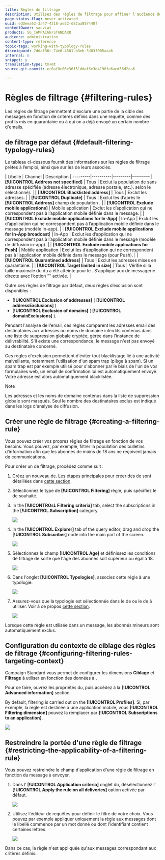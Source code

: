 ```yaml
---
title: Règles de filtrage
description: Utilisez des règles de filtrage pour affiner l'audience des messages.
page-status-flag: never-activated
uuid: ed3eea62-3a47-4318-ae22-d82aa857448f
contentOwner: sauviat
products: SG_CAMPAIGN/STANDARD
audience: administration
content-type: reference
topic-tags: working-with-typology-rules
discoiquuid: 7ddaf36c-74e6-4501-b3eb-3d03f005aaa6
internal: n
snippet: y
translation-type: tm+mt
source-git-commit: ec0af8c06e36f51ddaf6e3d4190fa6acd56d2da6

---
```



# Règles de filtrage {#filtering-rules}

Les règles de filtrage permettent d&#39;exclure une partie de la cible des messages en fonction de critères définis dans une requête, comme des profils mis en quarantaine ou à qui on a déjà envoyé un certain nombre d&#39;emails.

##  de filtrage par défaut {#default-filtering-typology-rules}

Le tableau ci-dessous fournit des informations sur les règles de filtrage prêtes à l’emploi, ainsi que sur les  de leurs associés.

| Libellé | Channel | Description |
---------|----------|---------|---------
| **[!UICONTROL Address not specified]** | Tous | Exclut la population de  sans adresse spécifiée (adresse électronique, adresse postale, etc.). selon le  sélectionné). |
| **[!UICONTROL Blacklisted address]** | Tous | Exclut les adresses. |
| **[!UICONTROL Duplicate]** | Tous | Exclut les  d’après le **[!UICONTROL Address]** champ de population . |
| **[!UICONTROL Exclude mobile applications]** | Mobile application | Exclut les  d’application qui ne correspondent pas à l’application mobile définie dans le message. |
| **[!UICONTROL Exclude mobile applications for In-App]** | In-App | Exclut les  d’application qui ne correspondent pas à l’application mobile définie dans le message (modèle in-app). |
| **[!UICONTROL Exclude mobile applications for In-App broadcast]** | In-App | Exclut les  d’application  qui ne correspondent pas à l’application mobile définie dans le message (modèle de diffusion in-app). |
| **[!UICONTROL Exclude mobile applications for Push]** | Mobile application | Exclut les d’application   qui ne correspondent pas à l’application mobile définie dans le message (pour Push). |
| **[!UICONTROL Quarantined address]** | Tous | Exclut les adresses mises en quarantaine. |
| **[!UICONTROL Target limited in size]** | Tous | Vérifie si la taille maximale du  du a été atteinte pour le . S’applique aux  de messagerie directe avec l’option &quot;&quot; activée. |

Outre ces règles de filtrage par défaut, deux règles d’exclusion sont disponibles :

* **[!UICONTROL Exclusion of addresses]** ( **[!UICONTROL addressExclusions]** )
* **[!UICONTROL Exclusion of domains]** ( **[!UICONTROL domainExclusions]** ).

Pendant l&#39;analyse de l&#39;email, ces règles comparent les adresses email des destinataires aux adresses ou noms de domaine interdits contenus dans une liste de suppression globale cryptée, gérée dans l&#39;instance de délivrabilité. S&#39;il existe une correspondance, le message n&#39;est pas envoyé au destinataire concerné.

Ces règles d&#39;exclusion permettent d&#39;éviter tout blacklistage lié à une activité malveillante, notamment l&#39;utilisation d&#39;un spam trap (piège à spam). Si un spam trap est par exemple utilisé pour s&#39;abonner par le biais de l&#39;un de vos formulaires web, un email de confirmation lui est automatiquement envoyé. Votre adresse est alors automatiquement blacklistée.

>[!NOTE]
>
>Les adresses et les noms de domaine contenus dans la liste de suppression globale sont masqués. Seul le nombre des destinataires exclus est indiqué dans les logs d&#39;analyse de diffusion.

## Créer une règle de filtrage  {#creating-a-filtering-rule}

Vous pouvez créer vos propres règles de filtrage en fonction de vos besoins. Vous pouvez, par exemple, filtrer la population  des bulletins d’information afin que les abonnés de moins de 18 ans ne reçoivent jamais de communications.

Pour créer un  de filtrage, procédez comme suit :

1. Créez un nouveau  de. Les étapes principales pour créer des  de sont détaillées dans [cette section](../../sending/using/managing-typology-rules.md).

1. Sélectionnez le type de **[!UICONTROL Filtering]** règle, puis spécifiez le  de souhaité.

1. In the **[!UICONTROsL Filtering criteria]** tab, select the subscriptions in the **[!UICONTROL Subscription]** category.

   ![](assets/typology_create-rule-subscription.png)

1. In the **[!UICONTROL Explorer]** tab of the query editor, drag and drop the **[!UICONTROL Subscriber]** node into the main part of the screen.

   ![](assets/typology_create-rule-subscriber.png)

1. Sélectionnez le champ **[!UICONTROL Age]** et définissez les conditions de filtrage de sorte que l&#39;âge des abonnés soit supérieur ou égal à 18.

   ![](assets/typology_create-rule-age.png)

1. Dans l&#39;onglet **[!UICONTROL Typologies]**, associez cette règle à une typologie.

   ![](assets/typology_create-rule-typology.png)

1. Assurez-vous que la typologie est sélectionnée dans le  de ou le  de à utiliser. Voir à ce propos [cette section](../../sending/using/managing-typologies.md#applying-typologies-to-messages).

   ![](assets/typology_template.png)

Lorsque cette règle est utilisée dans un message, les abonnés mineurs sont automatiquement exclus.

## Configuration du contexte de ciblage des règles de filtrage {#configuring-filtering-rules-targeting-context}

Campaign Standard vous permet de configurer les dimensions **Ciblage** et **Filtrage** à utiliser en fonction des données à .

Pour ce faire, ouvrez les propriétés  du, puis accédez à la **[!UICONTROL Advanced information]** section.

By default, filtering is carried out on the **[!UICONTROL Profiles]**. Si, par exemple, la règle est destinée à une application mobile, vous **[!UICONTROL Filtering dimension]** pouvez la remplacer par **[!UICONTROL Subscriptions to an application]**.

![](assets/typology_rule-order_2.png)

## Restreindre la portée d&#39;une règle de filtrage {#restricting-the-applicability-of-a-filtering-rule}

Vous pouvez restreindre le champ d&#39;application d&#39;une règle de filtrage en fonction du message à envoyer.

1. Dans l’ **[!UICONTROL Application criteria]** onglet  du, désélectionnez l’ **[!UICONTROL Apply the rule on all deliveries]** option activée par défaut.

   ![](assets/typology_limit.png)

1. Utilisez l&#39;éditeur de requêtes pour définir le filtre de votre choix. Vous pouvez par exemple appliquer uniquement la règle aux messages dont le libellé commence par un mot donné ou dont l&#39;identifiant contient certaines lettres.

   ![](assets/typology_limit-rule.png)

Dans ce cas, la règle n&#39;est appliquée qu&#39;aux messages correspondant aux critères définis.
